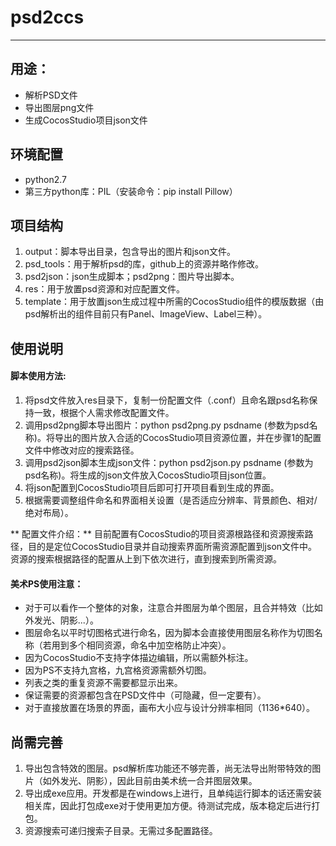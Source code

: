 # psd2ccs
---

## 用途：
* 解析PSD文件
* 导出图层png文件
* 生成CocosStudio项目json文件

## 环境配置
* python2.7
* 第三方python库：PIL（安装命令：pip install Pillow）

## 项目结构
1. output：脚本导出目录，包含导出的图片和json文件。
2. psd_tools：用于解析psd的库，github上的资源并略作修改。
3. psd2json：json生成脚本；psd2png：图片导出脚本。
4. res：用于放置psd资源和对应配置文件。
5. template：用于放置json生成过程中所需的CocosStudio组件的模版数据（由psd解析出的组件目前只有Panel、ImageView、Label三种）。

## 使用说明
#### 脚本使用方法:
1. 将psd文件放入res目录下，复制一份配置文件（.conf）且命名跟psd名称保持一致，根据个人需求修改配置文件。
2. 调用psd2png脚本导出图片：python psd2png.py psdname (参数为psd名称)。将导出的图片放入合适的CocosStudio项目资源位置，并在步骤1的配置文件中修改对应的搜索路径。
3. 调用psd2json脚本生成json文件：python psd2json.py psdname (参数为psd名称)。将生成的json文件放入CocosStudio项目json位置。
4. 将json配置到CocosStudio项目后即可打开项目看到生成的界面。
5. 根据需要调整组件命名和界面相关设置（是否适应分辨率、背景颜色、相对/绝对布局）。

** 配置文件介绍：**
目前配置有CocosStudio的项目资源根路径和资源搜索路径，目的是定位CocosStudio目录并自动搜索界面所需资源配置到json文件中。资源的搜索根据路径的配置从上到下依次进行，直到搜索到所需资源。

#### 美术PS使用注意：
* 对于可以看作一个整体的对象，注意合并图层为单个图层，且合并特效（比如外发光、阴影...）。
* 图层命名以平时切图格式进行命名，因为脚本会直接使用图层名称作为切图名称（若用到多个相同资源，命名中加空格防止冲突）。
* 因为CocosStudio不支持字体描边编辑，所以需额外标注。
* 因为PS不支持九宫格，九宫格资源需额外切图。
* 列表之类的重复资源不需要都显示出来。
* 保证需要的资源都包含在PSD文件中（可隐藏，但一定要有）。
* 对于直接放置在场景的界面，画布大小应与设计分辨率相同（1136*640）。

## 尚需完善
1. 导出包含特效的图层。psd解析库功能还不够完善，尚无法导出附带特效的图片（如外发光、阴影），因此目前由美术统一合并图层效果。
2. 导出成exe应用。开发都是在windows上进行，且单纯运行脚本的话还需安装相关库，因此打包成exe对于使用更加方便。待测试完成，版本稳定后进行打包。
3. 资源搜索可递归搜索子目录。无需过多配置路径。


